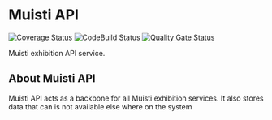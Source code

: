 # Muisti API

[![Coverage Status](https://coveralls.io/repos/github/Metatavu/muisti-api/badge.svg?branch=develop)](https://coveralls.io/github/Metatavu/muisti-api?branch=develop)
![CodeBuild Status](https://codebuild.eu-central-1.amazonaws.com/badges?uuid=eyJlbmNyeXB0ZWREYXRhIjoiZzZ4U1dlb1k4aU51UE9LN0tyZEFyRFlNR1BXTzRwRmNmNzk3ZXlaWjR2MTFzaFM3SVpCRVZhZFNWYkJLWWlyMkptZW1RVTJsUWRvMmpxVkJjdm5OUnpNPSIsIml2UGFyYW1ldGVyU3BlYyI6InliZTVhM3pnT2xZYVJLVGQiLCJtYXRlcmlhbFNldFNlcmlhbCI6MX0%3D&branch=develop "CodeBuild status")
[![Quality Gate Status](https://sonarcloud.io/api/project_badges/measure?project=Metatavu_muisti-api&metric=alert_status)](https://sonarcloud.io/dashboard?id=Metatavu_muisti-api)

Muisti exhibition API service.

## About Muisti API

Muisti API acts as a backbone for all Muisti exhibition services. It also stores data that can is not available else where on the system









